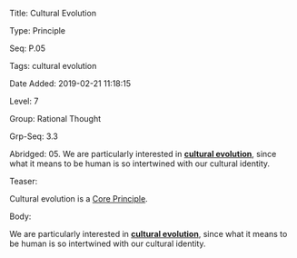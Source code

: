 Title:  Cultural Evolution

Type:   Principle

Seq:    P.05

Tags:   cultural evolution

Date Added: 2019-02-21 11:18:15

Level:  7

Group:  Rational Thought

Grp-Seq: 3.3

Abridged: 05. We are particularly interested in **[cultural evolution](https://www.Practopian.org/tags/cultural-evolution.html)**, since what it means to be human is so intertwined with our cultural identity.

Teaser: 
 
Cultural evolution is a [Core Principle](../core/principles.html).


Body:   
 
We are particularly interested in **[cultural evolution][cultural-evolution]**, since what it means to be human is so intertwined with our cultural identity.


[cultural-evolution]: ../tags/cultural-evolution.html


